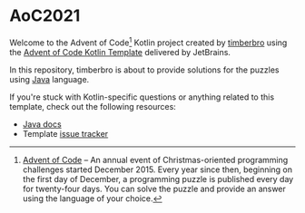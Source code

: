 # AoC2021

Welcome to the Advent of Code[^aoc] Kotlin project created by [timberbro][github] using the [Advent of Code Kotlin Template][template] delivered by JetBrains.

In this repository, timberbro is about to provide solutions for the puzzles using [Java][java] language.

If you're stuck with Kotlin-specific questions or anything related to this template, check out the following resources:

- [Java docs][docs]
- Template [issue tracker][issues]


[^aoc]:
    [Advent of Code][aoc] – An annual event of Christmas-oriented programming challenges started December 2015.
    Every year since then, beginning on the first day of December, a programming puzzle is published every day for twenty-four days.
    You can solve the puzzle and provide an answer using the language of your choice.

[aoc]: https://adventofcode.com
[docs]: https://docs.oracle.com/javase/8/docs/api/
[github]: https://github.com/timberbro
[issues]: https://github.com/kotlin-hands-on/advent-of-code-kotlin-template/issues
[java]: https://www.java.com/
[template]: https://github.com/kotlin-hands-on/advent-of-code-kotlin-template
